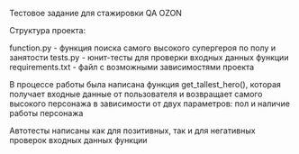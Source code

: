 Тестовое задание для стажировки QA OZON

Структура проекта:

function.py - функция поиска самого высокого супергероя по полу и занятости
tests.py - юнит-тесты для проверки входных данных функции
requirements.txt - файл с возможными зависимостями проекта

В процессе работы была написана функция get_tallest_hero(), которая получает входные данные от пользователя и возвращает самого высокого персонажа в зависимости от двух параметров: пол и наличие работы персонажа

Автотесты написаны как для позитивных, так и для негативных проверок входных данных функции
